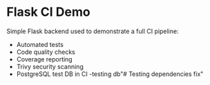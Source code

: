 # Flask CI Demo
Simple Flask backend used to demonstrate a full CI pipeline:
- Automated tests
- Code quality checks
- Coverage reporting
- Trivy security scanning
- PostgreSQL test DB in CI
-testing db"# Testing dependencies fix" 
